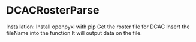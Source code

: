 # DCACRosterParse
Installation:
Install openpyxl with pip
Get the roster file for DCAC
Insert the fileName into the function
It will output data on the file.
